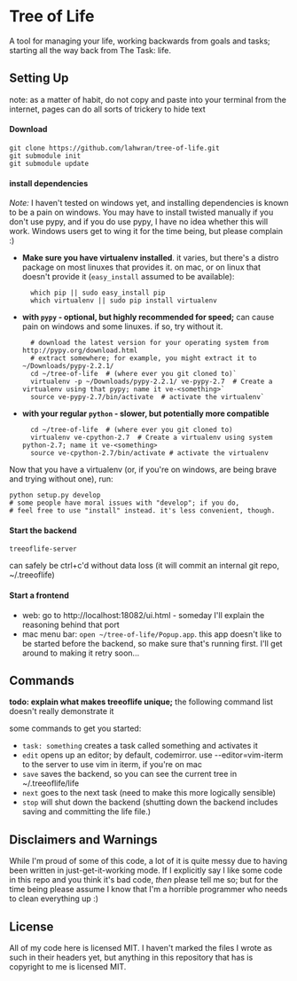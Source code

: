 Tree of Life
============

A tool for managing your life, working backwards from goals and tasks;
starting all the way back from The Task: life.


Setting Up
----------

note: as a matter of habit, do not copy and paste into your terminal from the internet,
pages can do all sorts of trickery to hide text

#### Download

    git clone https://github.com/lahwran/tree-of-life.git
    git submodule init
    git submodule update

#### install dependencies

*Note:* I haven't tested on windows yet, and installing dependencies is known to be
a pain on windows. You may have to install twisted manually if you don't use pypy,
and if you do use pypy, I have no idea whether this will work. Windows users get
to wing it for the time being, but please complain :)

- **Make sure you have virtualenv installed**.
  it varies, but there's a distro package on most linuxes that
  provides it. on mac, or on linux that doesn't provide it
  (`easy_install` assumed to be available):

        which pip || sudo easy_install pip
        which virtualenv || sudo pip install virtualenv

- **with `pypy` - optional, but highly recommended for speed;** can cause pain on
  windows and some linuxes. if so, try without it.

        # download the latest version for your operating system from http://pypy.org/download.html
        # extract somewhere; for example, you might extract it to ~/Downloads/pypy-2.2.1/
        cd ~/tree-of-life  # (where ever you git cloned to)`
        virtualenv -p ~/Downloads/pypy-2.2.1/ ve-pypy-2.7  # Create a virtualenv using that pypy; name it ve-<something>`
        source ve-pypy-2.7/bin/activate  # activate the virtualenv`

- **with your regular `python` - slower, but potentially more compatible**

        cd ~/tree-of-life  # (where ever you git cloned to)
        virtualenv ve-cpython-2.7  # Create a virtualenv using system python-2.7; name it ve-<something>
        source ve-cpython-2.7/bin/activate # activate the virtualenv

Now that you have a virtualenv (or, if you're on windows, are being brave and
trying without one), run:

    python setup.py develop
    # some people have moral issues with "develop"; if you do,
    # feel free to use "install" instead. it's less convenient, though.

#### Start the backend

    treeoflife-server

can safely be ctrl+c'd without data loss (it will
commit an internal git repo, ~/.treeoflife)

#### Start a frontend

- web: go to http://localhost:18082/ui.html - someday I'll explain the reasoning behind that port
- mac menu bar: `open ~/tree-of-life/Popup.app`.
  this app doesn't like to be started before the backend, so make sure that's running first. I'll
  get around to making it retry soon...

Commands
--------

**todo: explain what makes treeoflife unique;** the following command list doesn't really demonstrate it

some commands to get you started:


- `task: something` creates a task called something and activates it
- `edit` opens up an editor; by default, codemirror. use --editor=vim-iterm to the server to use vim in iterm, if you're on mac
- `save` saves the backend, so you can see the current tree in ~/.treeoflife/life
- `next` goes to the next task (need to make this more logically sensible)
- `stop` will shut down the backend (shutting down the backend includes saving and committing the life file.)


Disclaimers and Warnings
------------------------

While I'm proud of some of this code, a lot of it is quite messy due to having
been written in just-get-it-working mode. If I explicitly say I like some code
in this repo and you think it's bad code, *then* please tell me so; but for the
time being please assume I know that I'm a horrible programmer who needs to
clean everything up :)

License
-------

All of my code here is licensed MIT. I haven't marked the files I wrote as such in
their headers yet, but anything in this repository that has is copyright to me is
licensed MIT.

